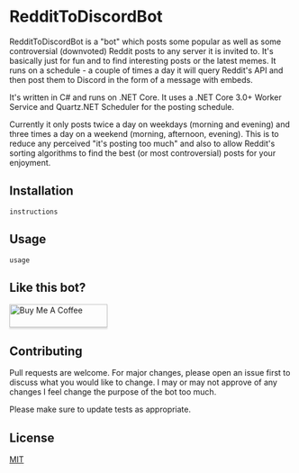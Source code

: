 # RedditToDiscordBot

RedditToDiscordBot is a "bot" which posts some popular as well as some controversial (downvoted) Reddit posts to any server it is invited to. It's basically just for fun and to find interesting posts or the latest memes. It runs on a schedule - a couple of times a day it will query Reddit's API and then post them to Discord in the form of a message with embeds.

It's written in C# and runs on .NET Core. It uses a .NET Core 3.0+ Worker Service and Quartz.NET Scheduler for the posting schedule.

Currently it only posts twice a day on weekdays (morning and evening) and three times a day on a weekend (morning, afternoon, evening). This is to reduce any perceived "it's posting too much" and also to allow Reddit's sorting algorithms to find the best (or most controversial) posts for your enjoyment.

## Installation

```
instructions
```

## Usage

```
usage
```

## Like this bot?

<a href="https://www.buymeacoffee.com/lloyd" target="_blank"><img src="https://www.buymeacoffee.com/assets/img/custom_images/orange_img.png" alt="Buy Me A Coffee" style="height: 41px !important;width: 174px !important;box-shadow: 0px 3px 2px 0px rgba(190, 190, 190, 0.5) !important;-webkit-box-shadow: 0px 3px 2px 0px rgba(190, 190, 190, 0.5) !important;" ></a>

## Contributing
Pull requests are welcome. For major changes, please open an issue first to discuss what you would like to change. I may or may not approve of any changes I feel change the purpose of the bot too much.

Please make sure to update tests as appropriate.

## License
[MIT](https://choosealicense.com/licenses/mit/)